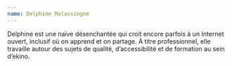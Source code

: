 ```yaml
---
name: Delphine Malassingne
---
```


Delphine est une naïve désenchantée qui croit encore parfois à un Internet ouvert, inclusif où on apprend et on partage.
À titre professionnel, elle travaille autour des sujets de qualité, d’accessibilité et de formation au sein d’ekino.
